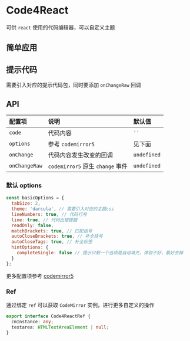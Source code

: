 # Code4React
可供 `react` 使用的代码编辑器，可以自定义主题

## 简单应用
<code src="./demo/SimpleDemo.tsx"></code>

## 提示代码
需要引入对应的提示代码包，同时要添加 `onChangeRaw` 回调
<code src="./demo/HintDemo.tsx"></code>

## API
| 配置项 | 说明 | 默认值 |
| :--- | :--- | :--- |
| `code` | 代码内容 | `''` |
| `options` | 参考 `codemirror5` | 见下面 |
| `onChange` | 代码内容发生改变的回调 | `undefined` |
| `onChangeRaw` | `codemirror5` 原生 `change` 事件 | `undefined` |

### 默认 options
```js
const basicOptions = {
  tabSize: 2,
  theme: 'darcula', // 需要引入对应的主题css
  lineNumbers: true, // 代码行号
  line: true, // 代码出错提醒
  readOnly: false,
  matchBrackets: true, // 匹配括号
  autoCloseBrackets: true, // 补全括号
  autoCloseTags: true, // 补全标签
  hintOptions: {
    completeSingle: false // 提示只剩一个选项是自动填充，体验不好，最好去掉
  }
};
```

更多配置项参考 [codemirror5](https://codemirror.net/5/doc/manual.html#config)

### Ref
通过绑定 `ref` 可以获取 `CodeMirror` 实例，进行更多自定义的操作
```ts
export interface Code4ReactRef {
  cmInstance: any;
  textarea: HTMLTextAreaElement | null;
}
```


